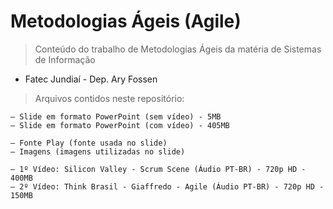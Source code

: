 # Metodologias Ágeis (Agile)

> Conteúdo do trabalho de Metodologias Ágeis da matéria de Sistemas de Informação
  - Fatec Jundiaí - Dep. Ary Fossen

> Arquivos contidos neste repositório:

    — Slide em formato PowerPoint (sem vídeo) - 5MB
    — Slide em formato PowerPoint (com vídeo) - 405MB

    — Fonte Play (fonte usada no slide)
    — Imagens (imagens utilizadas no slide)

    — 1º Vídeo: Silicon Valley - Scrum Scene (Áudio PT-BR) - 720p HD - 400MB
    — 2º Vídeo: Think Brasil - Giaffredo - Agile (Áudio PT-BR) - 720p HD - 150MB
